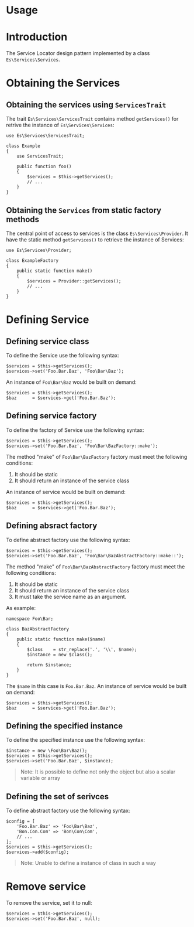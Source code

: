Usage 
=====

# Introduction

The Service Locator design pattern implemented by a class `Es\Services\Services`.

# Obtaining the Services

## Obtaining the services using `ServicesTrait`

The trait `Es\Services\ServicesTrait` contains method `getServices()` for 
retrive the instance of `Es\Services\Services`:

```
use Es\Services\ServicesTrait;

class Example
{
    use ServicesTrait;

    public function foo()
    {
        $services = $this->getServices();
        // ...
    }
}
```

## Obtaining the `Services` from static factory methods
The central point of access to services is the class `Es\Services\Provider`.
It have the static method `getServices()` to retrieve the instance of Services:

```
use Es\Services\Provider;

class ExampleFactory
{
    public static function make()
    {
        $services = Provider::getServices();
        // ...
    }
}
```

# Defining Service

## Defining service class

To define the Service use the following syntax:
```
$services = $this->getServices();
$services->set('Foo.Bar.Baz', 'Foo\Bar\Baz');
```

An instance of `Foo\Bar\Baz` would be built on demand:
```
$services = $this->getServices();
$baz      = $services->get('Foo.Bar.Baz'); 
```

## Defining service factory

To define the factory of Service use the following syntax:
```
$services = $this->getServices();
$services->set('Foo.Bar.Baz', 'Foo\Bar\BazFactory::make');
```
The method "make" of `Foo\Bar\BazFactory`  factory must meet the following 
conditions:
1. It should be static
2. It should return an instance of the service class

An instance of service would be built on demand:
```
$services = $this->getServices();
$baz      = $services->get('Foo.Bar.Baz'); 
```

## Defining absract factory

To define abstract factory use the following syntax:
```
$services = $this->getServices();
$services->set('Foo.Bar.Baz', 'Foo\Bar\BazAbstractFactory::make::');
```
The method "make" of `Foo\Bar\BazAbstractFactory` factory must meet the following 
conditions:
1. It should be static
2. It should return an instance of the service class
3. It must take the service name as an argument.

As example:
```
namespace Foo\Bar;

class BazAbstractFactory
{
    public static function make($name)
    {
        $class    = str_replace('.', '\\', $name);
        $instance = new $class();

        return $instance;
    }
}
```
The `$name` in this case is `Foo.Bar.Baz`.
An instance of service would be built on demand:
```
$services = $this->getServices();
$baz      = $services->get('Foo.Bar.Baz'); 
```

## Defining the specified instance

To define the specified instance use the following syntax:
```
$instance = new \Foo\Bar\Baz();
$services = $this->getServices();
$services->set('Foo.Bar.Baz', $instance);
```

> Note: It is possible to define not only the object but also a scalar variable or array

## Defining the set of serivces

To define abstract factory use the following syntax:
```
$config = [
    'Foo.Bar.Baz' => 'Foo\Bar\Baz',
    'Bon.Con.Com' => 'Bon\Con\Com',
    // ...
];
$services = $this->getServices();
$services->add($config);
```

> Note: Unable to define a instance of class in such a way

# Remove service

To remove the service, set it to null:
```
$services = $this->getServices();
$services->set('Foo.Bar.Baz', null);
```
